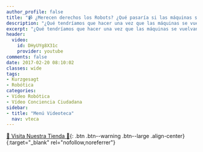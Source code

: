 ```yaml
---
author_profile: false
title: "📹 ¿Merecen derechos los Robots? ¿Qué pasaría si las máquinas se vuelven conscientes? 🤖"
description: "¿Qué tendríamos que hacer una vez que las máquinas se vuelvan conscientes?¿Tendremos que  otorgarles derechos?"
excerpt: "¿Qué tendríamos que hacer una vez que las máquinas se vuelvan conscientes?¿Tendremos que  otorgarles derechos?"
header:
  video:
    id: DHyUYg8X31c
    provider: youtube
comments: false
date: 2017-02-20 08:10:02
classes: wide
tags:
- Kurzgesagt
- Robótica
categories:
- Vídeo Robótica
- Vídeo Conciencia Ciudadana
sidebar:
- title: "Menú Videoteca"
  nav: vteca
---
```


[🎁 Visita Nuestra Tienda 🎁](https://www.amazon.es/shop/cibercursos){: .btn .btn--warning .btn--large .align-center}{:target="_blank" rel="nofollow,noreferrer"}